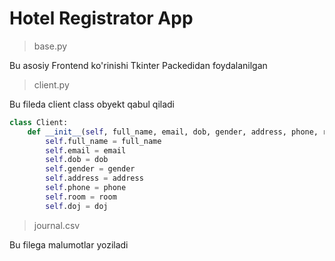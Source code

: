 # Hotel Registrator App

> base.py
> 
Bu asosiy Frontend ko'rinishi Tkinter Packedidan foydalanilgan

> client.py
>
Bu fileda client class obyekt qabul qiladi 
```python
class Client:
    def __init__(self, full_name, email, dob, gender, address, phone, room, doj):
        self.full_name = full_name
        self.email = email
        self.dob = dob
        self.gender = gender
        self.address = address
        self.phone = phone
        self.room = room
        self.doj = doj
```
> journal.csv

Bu filega malumotlar yoziladi
